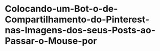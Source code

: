 # Colocando-um-Bot-o-de-Compartilhamento-do-Pinterest-nas-Imagens-dos-seus-Posts-ao-Passar-o-Mouse-por